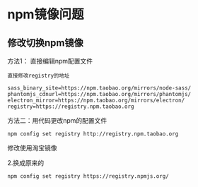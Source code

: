 # npm镜像问题

## 修改切换npm镜像

方法1： 直接编辑npm配置文件
```
直接修改registry的地址

sass_binary_site=https://npm.taobao.org/mirrors/node-sass/
phantomjs_cdnurl=https://npm.taobao.org/mirrors/phantomjs/
electron_mirror=https://npm.taobao.org/mirrors/electron/
registry=https://registry.npm.taobao.org
```

方法二：用代码更改npm的配置文件
```
npm config set registry http://registry.npm.taobao.org
```
修改使用淘宝镜像

2.换成原来的
```
npm config set registry https://registry.npmjs.org/
```
